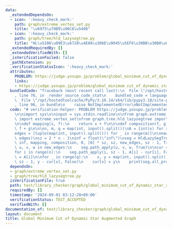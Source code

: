 ```yaml
---
data:
  _extendedDependsOn:
  - icon: ':heavy_check_mark:'
    path: graph/extreme_vertex_set.py
    title: "\u6975\u70B9\u96C6\u5408"
  - icon: ':heavy_check_mark:'
    path: graph/tree/hld_lazysegtree.py
    title: "HL\u5206\u89E3\u6728\u4E0A\u306E\u9045\u5EF6\u30BB\u30B0\u6728"
  _extendedRequiredBy: []
  _extendedVerifiedWith: []
  _isVerificationFailed: false
  _pathExtension: py
  _verificationStatusIcon: ':heavy_check_mark:'
  attributes:
    PROBLEM: https://judge.yosupo.jp/problem/global_minimum_cut_of_dynamic_star_augmented_graph
    links:
    - https://judge.yosupo.jp/problem/global_minimum_cut_of_dynamic_star_augmented_graph
  bundledCode: "Traceback (most recent call last):\n  File \"/opt/hostedtoolcache/PyPy/3.10.14/x64/lib/pypy3.10/site-packages/onlinejudge_verify/documentation/build.py\"\
    , line 76, in _render_source_code_stat\n    bundled_code = language.bundle(\n\
    \  File \"/opt/hostedtoolcache/PyPy/3.10.14/x64/lib/pypy3.10/site-packages/onlinejudge_verify/languages/python.py\"\
    , line 96, in bundle\n    raise NotImplementedError\nNotImplementedError\n"
  code: "# verification-helper: PROBLEM https://judge.yosupo.jp/problem/global_minimum_cut_of_dynamic_star_augmented_graph\n\
    \n\nimport sys\n\ninput = sys.stdin.readline\n\nfrom graph.extreme_vertex_set\
    \ import extreme_vertex_set\nfrom graph.tree.hld_lazysegtree import HldLazySegTree\n\
    \n\ndef mapping(x, f):\n    return x + f\n\n\ndef composition(f, g):\n    return\
    \ f + g\n\n\nn, m, q = map(int, input().split())\nA = [int(x) for x in input().split()]\n\
    edges = [tuple(map(int, input().split())) for _ in range(m)]\n\nnew_edges = extreme_vertex_set(n,\
    \ edges)\nsz = 2 * n - 1\ninf = float(\"inf\")\nseg = HldLazySegTree(\n    min,\
    \ inf, mapping, composition, 0, [0] * sz, sz, new_edges, sz - 1, True\n)\nfor\
    \ u, v, w in new_edges:\n    seg.path_apply(u, v, w, True)\n\ncur = [0] * n\n\
    for i in range(n):\n    seg.path_apply(i, sz - 1, A[i] - cur[i], False)\n    cur[i]\
    \ = A[i]\n\nfor _ in range(q):\n    x, y = map(int, input().split())\n    seg.path_apply(x,\
    \ sz - 1, y - cur[x], False)\n    cur[x] = y\n    print(seg.all_prod())\n"
  dependsOn:
  - graph/extreme_vertex_set.py
  - graph/tree/hld_lazysegtree.py
  isVerificationFile: true
  path: test/library_checker/graph/global_minimum_cut_of_dynamic_star_augmented_graph2.test.py
  requiredBy: []
  timestamp: '2024-09-01 03:12:20+09:00'
  verificationStatus: TEST_ACCEPTED
  verifiedWith: []
documentation_of: test/library_checker/graph/global_minimum_cut_of_dynamic_star_augmented_graph2.test.py
layout: document
title: Global Minimum Cut of Dynamic Star Augmented Graph
---
```


